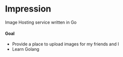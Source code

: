 # Impression

Image Hosting service written in Go

#### Goal

- Provide a place to upload images for my friends and I
- Learn Golang
